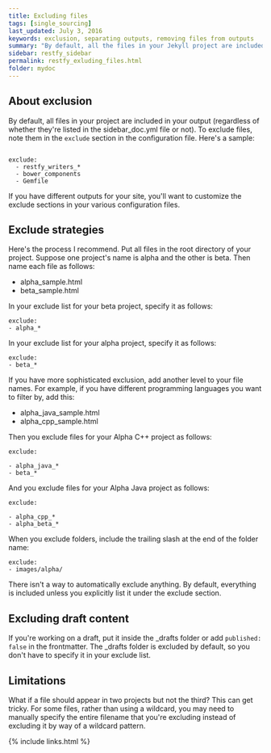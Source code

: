 ```yaml
---
title: Excluding files
tags: [single_sourcing]
last_updated: July 3, 2016
keywords: exclusion, separating outputs, removing files from outputs
summary: "By default, all the files in your Jekyll project are included in the output (this differs from DITA projects, which don't include files unless noted on the map). If you're single sourcing, you'll need to exclude the files that shouldn't be included in the output. The sidebar doesn't control inclusion or exclusion."
sidebar: restfy_sidebar
permalink: restfy_exluding_files.html
folder: mydoc
---
```



## About exclusion
By default, all files in your project are included in your output (regardless of whether they're listed in the sidebar_doc.yml file or not). To exclude files, note them in the `exclude` section in the configuration file. Here's a sample:

```

exclude:
  - restfy_writers_*
  - bower_components
  - Gemfile
```

If you have different outputs for your site, you'll want to customize the exclude sections in your various configuration files.

## Exclude strategies
Here's the process I recommend. Put all files in the root directory of your project. Suppose one project's name is alpha and the other is beta. Then name each file as follows:

* alpha_sample.html
* beta_sample.html

In your exclude list for your beta project, specify it as follows:

```
exclude:
- alpha_*
```

In your exclude list for your alpha project, specify it as follows:

```
exclude:
- beta_*
```

If you have more sophisticated exclusion, add another level to your file names. For example, if you have different programming languages you want to filter by, add this:

* alpha_java_sample.html
* alpha_cpp_sample.html

Then you exclude files for your Alpha C++ project as follows:

```
exclude:

- alpha_java_*
- beta_*
```

And you exclude files for your Alpha Java project as follows:

```
exclude:

- alpha_cpp_*
- alpha_beta_*
```

When you exclude folders, include the trailing slash at the end of the folder name:

```
exclude:
- images/alpha/
```

There isn't a way to automatically exclude anything. By default, everything is included unless you explicitly list it under the exclude section.

## Excluding draft content

If you're working on a draft, put it inside the \_drafts folder or add `published: false` in the frontmatter. The \_drafts folder is excluded by default, so you don't have to specify it in your exclude list.

## Limitations

What if a file should appear in two projects but not the third? This can get tricky. For some files, rather than using a wildcard, you may need to manually specify the entire filename that you're excluding instead of excluding it by way of a wildcard pattern.

{% include links.html %}
